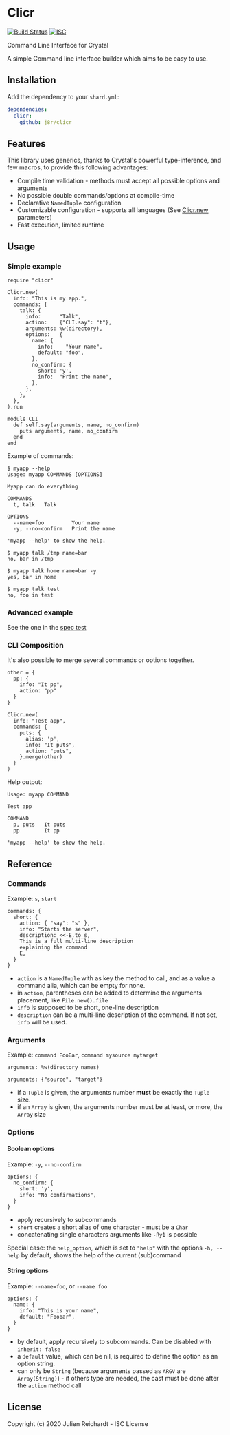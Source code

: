 # Clicr

[![Build Status](https://cloud.drone.io/api/badges/j8r/clicr/status.svg)](https://cloud.drone.io/j8r/clicr)
[![ISC](https://img.shields.io/badge/License-ISC-blue.svg?style=flat-square)](https://en.wikipedia.org/wiki/ISC_license)

Command Line Interface for Crystal

A simple Command line interface builder which aims to be easy to use.

## Installation

Add the dependency to your `shard.yml`:

```yaml
dependencies:
  clicr:
    github: j8r/clicr
```

## Features

This library uses generics, thanks to Crystal's powerful type-inference, and few macros, to provide this following advantages:

- Compile time validation - methods must accept all possible options and arguments 
- No possible double commands/options at compile-time
- Declarative `NamedTuple` configuration
- Customizable configuration - supports all languages (See [Clicr.new](src/clicr.cr) parameters)
- Fast execution, limited runtime

## Usage

### Simple example

```crystal
require "clicr"

Clicr.new(
  info: "This is my app.",
  commands: {
    talk: {
      info:      "Talk",
      action:    {"CLI.say": "t"},
      arguments: %w(directory),
      options:   {
        name: {
          info:    "Your name",
          default: "foo",
        },
        no_confirm: {
          short: 'y',
          info:  "Print the name",
        },
      },
    },
  },
).run

module CLI
  def self.say(arguments, name, no_confirm)
    puts arguments, name, no_confirm
  end
end
```

Example of commands:
```
$ myapp --help
Usage: myapp COMMANDS [OPTIONS]

Myapp can do everything

COMMANDS
  t, talk   Talk

OPTIONS
  --name=foo         Your name
  -y, --no-confirm   Print the name

'myapp --help' to show the help.
```
```
$ myapp talk /tmp name=bar
no, bar in /tmp
```
```
$ myapp talk home name=bar -y
yes, bar in home
```
```
$ myapp talk test
no, foo in test
```

### Advanced example

See the  one in the [spec test](spec/clicr_spec.cr)

### CLI Composition

It's also possible to merge several commands or options together.

```crystal
other = {
  pp: {
    info: "It pp",
    action: "pp"
  }
}

Clicr.new(
  info: "Test app",
  commands: {
    puts: {
      alias: 'p',
      info: "It puts",
      action: "puts",
    }.merge(other) 
  }
)
```

Help output:
```
Usage: myapp COMMAND

Test app

COMMAND
  p, puts   It puts
  pp        It pp

'myapp --help' to show the help.
```

## Reference

### Commands

Example: `s`, `start`

```crystal
commands: {
  short: {
    action: { "say": "s" },
    info: "Starts the server",
    description: <<-E.to_s,
    This is a full multi-line description
    explaining the command
    E,
  }
}
```

* `action` is a `NamedTuple` with as key the method to call, and as a value a command alia, which can be empty for none.
* in `action`, parentheses can be added to determine the arguments placement, like `File.new().file`
* `info` is supposed to be short, one-line description
* `description` can be a multi-line description of the command. If not set, `info` will be used. 

### Arguments

Example: `command FooBar`, `command mysource mytarget`

```crystal
arguments: %w(directory names)
```

```crystal
arguments: {"source", "target"}
```

* if a `Tuple` is given, the arguments number **must** be exactly the `Tuple` size.
* if an `Array` is given, the arguments number must be at least, or more, the `Array` size

### Options

#### Boolean options

Example: `-y`, `--no-confirm`

```crystal
options: {
  no_confirm: {
    short: 'y',
    info: "No confirmations",
  }
}
```

* apply recursively to subcommands
* `short` creates a short alias of one character - must be a `Char`
* concatenating single characters arguments like `-Ry1` is possible

Special case: the `help_option`, which is set to `"help"` with the options `-h, --help` by default,
shows the help of the current (sub)command

#### String options

Example: `--name=foo`, or `--name foo`

```crystal
options: {
  name: {
    info: "This is your name",
    default: "Foobar",
  }
}
```

* by default, apply recursively to subcommands. Can be disabled with `inherit: false`
* a `default` value, which can be nil, is required to define the option as an option string.
* can only be `String` (because arguments passed as `ARGV` are `Array(String)`) - if others type are needed, the cast must be done after the `action` method call

## License

Copyright (c) 2020 Julien Reichardt - ISC License
